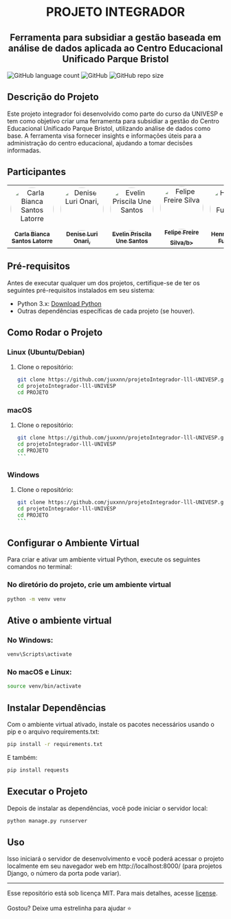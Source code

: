 <h1 align='center'>PROJETO INTEGRADOR</h1>
<h2 align='center'>Ferramenta para subsidiar a gestão baseada em análise de dados aplicada ao Centro Educacional Unificado Parque Bristol</h2>

![GitHub language count](https://img.shields.io/github/languages/count/juxxnn/projetoIntegrador-lll-UNIVESP)
![GitHub](https://img.shields.io/github/license/juxxnn/projetoIntegrador-lll-UNIVESP)
![GitHub repo size](https://img.shields.io/github/repo-size/juxxnn/projetoIntegrador-lll-UNIVESP)


## Descrição do Projeto
Este projeto integrador foi desenvolvido como parte do curso da UNIVESP e tem como objetivo criar uma ferramenta para subsidiar a gestão do Centro Educacional Unificado Parque Bristol, utilizando análise de dados como base. A ferramenta visa fornecer insights e informações úteis para a administração do centro educacional, ajudando a tomar decisões informadas.

## Participantes

<table>
<tr>
<td align="center"><a href="https://github.com/"><img style="border-radius: 50%;" src="https://github.com/.png" width="100px;" alt="Carla Bianca Santos Latorre"/><br /><sub><b>Carla Bianca Santos Latorre</b></sub></a><br/></td>
<td align="center"><a href="https://github.com/DeniseLuri"><img style="border-radius: 50%;" src="https://github.com/DeniseLuri.png" width="100px;" alt="Denise Luri Onari,"/><br /><sub><b>Denise Luri Onari,</b></sub></a><br/></td> 
<td align="center"><a href="https://github.com/"><img style="border-radius: 50%;" src="https://github.com/.png" width="100px;" alt="Evelin Priscila Une Santos"/><br /><sub><b>Evelin Priscila Une Santos</b></sub></a><br/></td> 
<td align="center"><a href="https://github.com/"><img style="border-radius: 50%;" src="https://github.com/.png" width="100px;" alt="Felipe Freire Silva"/><br /><sub><b>Felipe Freire Silva/b></sub></a><br/></td>
 <td align="center"><a href="https://github.com/"><img style="border-radius: 50%;" src="https://github.com/.png" width="100px;" alt="Henrique Seiki Fukuzaki,"/><br /><sub><b>Henrique Seiki Fukuzaki,</b></sub></a><br/></td>
<td align="center"><a href="https://github.com/juxxnn"><img style="border-radius: 50%;" src="https://github.com/juxxnn.png" width="100px;" alt="Juliana Silva"/><br /><sub><b>Juliana Silva</b></sub></a><br/></td> 
 <td align="center"><a href="https://github.com/"><img style="border-radius: 50%;" src="https://github.com/.png" width="100px;" alt="Paulo Ney Ferreira Vieira"/><br /><sub><b>Paulo Ney Ferreira Vieira</b></sub></a><br/></td>
 <td align="center"><a href="https://github.com/"><img style="border-radius: 50%;" src="https://github.com/.png" width="100px;" alt="Yves Danillo Bocutti"/><br /><sub><b>Yves Danillo Bocutti</b></sub></a><br/></td>
  
</table>

## Pré-requisitos

Antes de executar qualquer um dos projetos, certifique-se de ter os seguintes pré-requisitos instalados em seu sistema:

- Python 3.x: [Download Python](https://www.python.org/downloads/)
- Outras dependências específicas de cada projeto (se houver).

## Como Rodar o Projeto

### Linux (Ubuntu/Debian)

1. Clone o repositório:

   ```bash
   git clone https://github.com/juxxnn/projetoIntegrador-lll-UNIVESP.git
   cd projetoIntegrador-lll-UNIVESP
   cd PROJETO
   ```

### macOS

1. Clone o repositório:

   ````bash
   git clone https://github.com/juxxnn/projetoIntegrador-lll-UNIVESP.git
   cd projetoIntegrador-lll-UNIVESP
   cd PROJETO
   ```

### Windows

1. Clone o repositório:

   ````bash
   git clone https://github.com/juxxnn/projetoIntegrador-lll-UNIVESP.git
   cd projetoIntegrador-lll-UNIVESP
   cd PROJETO
   ```

## Configurar o Ambiente Virtual

Para criar e ativar um ambiente virtual Python, execute os seguintes comandos no terminal:

### No diretório do projeto, crie um ambiente virtual

   ```bash
   python -m venv venv

   ```

## Ative o ambiente virtual
### No Windows:

   ```bash
   venv\Scripts\activate

   ```
### No macOS e Linux:

   ```bash
   source venv/bin/activate

   ```


## Instalar Dependências
Com o ambiente virtual ativado, instale os pacotes necessários usando o pip e o arquivo requirements.txt:

   ```bash
   pip install -r requirements.txt

   ```

E também: 

   ```bash
   pip install requests

   ```


## Executar o Projeto
Depois de instalar as dependências, você pode iniciar o servidor local:

   ```bash
   python manage.py runserver

   ```

## Uso

Isso iniciará o servidor de desenvolvimento e você poderá acessar o projeto localmente em seu navegador web em http://localhost:8000/ (para projetos Django, o número da porta pode variar).

-------------------
Esse repositório está sob licença MIT. Para mais detalhes, acesse <a href="https://github.com/juxxnn/projetoIntegrador-lll-UNIVESP/blob/main/LICENSE">license</a>.
<br>
<br>
Gostou? Deixe uma estrelinha para ajudar ⭐

